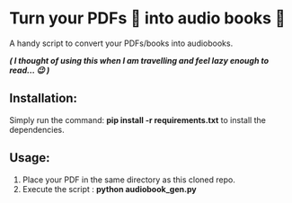 # Turn your PDFs :bookmark_tabs: into audio books :musical_note:
A handy script to convert your PDFs/books into audiobooks.

***( I thought of using this when I am travelling and feel lazy enough to read... :wink: )***

## Installation:
Simply run the command: **pip install -r requirements.txt** to install the dependencies.

## Usage:
1. Place your PDF in the same directory as this cloned repo.
2. Execute the script : **python audiobook_gen.py**
